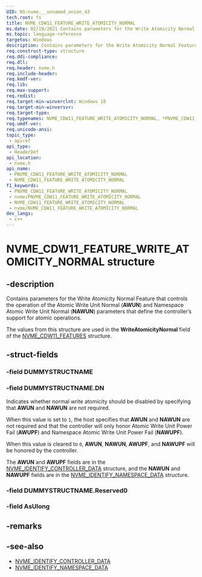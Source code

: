 ```yaml
---
UID: NS:nvme.__unnamed_union_43
tech.root: fs 
title: NVME_CDW11_FEATURE_WRITE_ATOMICITY_NORMAL
ms.date: 02/19/2021 Contains parameters for the Write Atomicity Normal Feature that controls the operation of the Atomic Write Unit Normal (**AWUN**) and Namespace Atomic Write Unit Normal (**NAWUN**) parameters that define the controller’s support for atomic operations.
ms.topic: language-reference
targetos: Windows
description: Contains parameters for the Write Atomicity Normal Feature that controls the operation of the Atomic Write Unit Normal (**AWUN**) and Namespace Atomic Write Unit Normal (**NAWUN**) parameters that define the controller’s support for atomic operations.
req.construct-type: structure
req.ddi-compliance: 
req.dll: 
req.header: nvme.h
req.include-header: 
req.kmdf-ver: 
req.lib: 
req.max-support: 
req.redist: 
req.target-min-winverclnt: Windows 10 
req.target-min-winversvr: 
req.target-type: 
req.typenames: NVME_CDW11_FEATURE_WRITE_ATOMICITY_NORMAL, *PNVME_CDW11_FEATURE_WRITE_ATOMICITY_NORMAL
req.umdf-ver: 
req.unicode-ansi: 
topic_type:
 - apiref
api_type:
 - HeaderDef
api_location:
 - nvme.h
api_name:
 - PNVME_CDW11_FEATURE_WRITE_ATOMICITY_NORMAL
 - NVME_CDW11_FEATURE_WRITE_ATOMICITY_NORMAL
f1_keywords:
 - PNVME_CDW11_FEATURE_WRITE_ATOMICITY_NORMAL
 - nvme/PNVME_CDW11_FEATURE_WRITE_ATOMICITY_NORMAL
 - NVME_CDW11_FEATURE_WRITE_ATOMICITY_NORMAL
 - nvme/NVME_CDW11_FEATURE_WRITE_ATOMICITY_NORMAL
dev_langs:
 - c++
---
```


# NVME_CDW11_FEATURE_WRITE_ATOMICITY_NORMAL structure

## -description

Contains parameters for the Write Atomicity Normal Feature that controls the operation of the Atomic Write Unit Normal (**AWUN**) and Namespace Atomic Write Unit Normal (**NAWUN**) parameters that define the controller’s support for atomic operations.

The values from this structure are used in the **WriteAtomicityNormal** field of the [NVME_CDW11_FEATURES](ns-nvme-nvme_cdw11_features.md) structure.

## -struct-fields

### -field DUMMYSTRUCTNAME

### -field DUMMYSTRUCTNAME.DN

Indicates whether normal write atomicity should be disabled by specifying that **AWUN** and **NAWUN** are not required.

When this value is set to `1`, the host specifies that **AWUN** and **NAWUN** are not required and that the controller will only honor Atomic Write Unit Power Fail (**AWUPF**) and Namespace Atomic Write Unit Power Fail (**NAWUPF**).

When this value is cleared to `0`, **AWUN**, **NAWUN**, **AWUPF**, and **NAWUPF** will be honored by the controller.

The **AWUN** and **AWUPF** fields are in the [NVME_IDENTIFY_CONTROLLER_DATA](ns-nvme-nvme_identify_controller_data.md) structure, and the **NAWUN** and **NAWUPF** fields are in the [NVME_IDENTIFY_NAMESPACE_DATA](ns-nvme-nvme_identify_namespace_data.md) structure.

### -field DUMMYSTRUCTNAME.Reserved0

### -field AsUlong

## -remarks

## -see-also

- [NVME_IDENTIFY_CONTROLLER_DATA](ns-nvme-nvme_identify_controller_data.md)
- [NVME_IDENTIFY_NAMESPACE_DATA](ns-nvme-nvme_identify_namespace_data.md)
